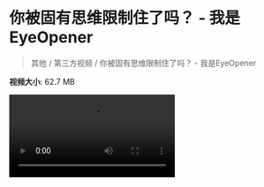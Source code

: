 # 你被固有思维限制住了吗？ - 我是EyeOpener

> 其他 / 第三方视频 / 你被固有思维限制住了吗？ - 我是EyeOpener

**视频大小**: 62.7 MB

<div class="video"><video src="https://file.hsyhx.top/video/其他/第三方视频/你被固有思维限制住了吗？ - 我是EyeOpener.mp4" controls preload>🤔 您的浏览器不支持 video 标签</video></div>